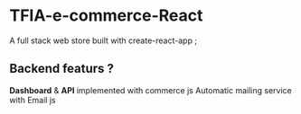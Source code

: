 # TFIA-e-commerce-React
A full stack web store built with create-react-app ; 

## Backend featurs ?
__Dashboard__ & __API__ implemented with commerce js 
Automatic mailing service with Email js 

